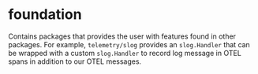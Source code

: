 # foundation

Contains packages that provides the user with features found in other packages.  For example, `telemetry/slog` provides an `slog.Handler` that can be wrapped with a custom `slog.Handler` to record log message in OTEL spans in addition to our OTEL messages.


